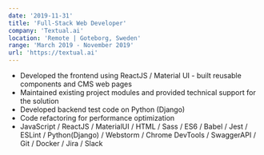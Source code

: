 ```yaml
---
date: '2019-11-31'
title: 'Full-Stack Web Developer'
company: 'Textual.ai'
location: 'Remote | Goteborg, Sweden'
range: 'March 2019 - November 2019'
url: 'https://textual.ai'
---
```


- Developed the frontend using ReactJS / Material UI - built reusable components and CMS web pages
- Maintained existing project modules and provided technical support for the solution
- Developed backend test code on Python (Django)
- Code refactoring for performance optimization
- JavaScript / ReactJS / MaterialUI / HTML / Sass / ES6 / Babel / Jest / ESLint / Python(Django) / Webstorm / Chrome DevTools / SwaggerAPI / Git / Docker / Jira / Slack
